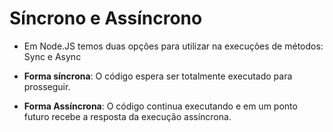 # Síncrono e Assíncrono

- Em Node.JS temos duas opções para utilizar na execuções de métodos: Sync e Async

- **Forma síncrona**: O código espera ser totalmente executado para prosseguir.

- **Forma Assíncrona**: O código continua executando e em um ponto futuro recebe a resposta da execução assíncrona.